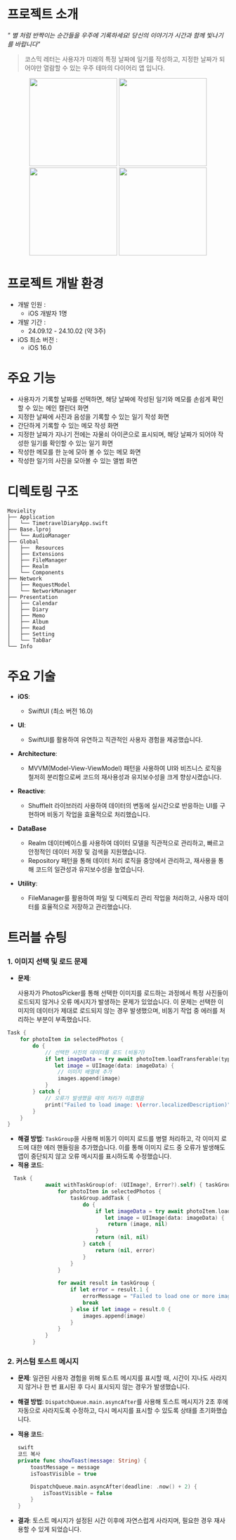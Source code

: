 # 프로젝트 소개
*" 별 처럼 반짝이는 순간들을 우주에 기록하세요! 당신의 이야기가 시간과 함께 빛나기를 바랍니다"*
> 코스믹 레터는 사용자가 미래의 특정 날짜에 일기를 작성하고, 지정한 날짜가 되어야만 열람할 수 있는 우주 테마의 다이어리 앱 입니다.

<p align="center">
  <img src="https://github.com/user-attachments/assets/75b2c866-8ea3-43af-ad6c-32a376291c5b" width="200"/>
  <img src="https://github.com/user-attachments/assets/5fa8ef76-9d73-4b9d-b4b2-3b0432445139" width="200"/>
  <img src="https://github.com/user-attachments/assets/27f20630-ce21-41fc-9075-a0b199f8625e" width="200"/>
  <img src="https://github.com/user-attachments/assets/2d6cd91b-3247-4238-89a9-6ab4d4b5cc1b" width="200"/>
</p> 


# 프로젝트 개발 환경
- 개발 인원 :
  - iOS 개발자 1명
- 개발 기간 :
  - 24.09.12 - 24.10.02 (약 3주)
- iOS 최소 버전 :
  - iOS 16.0

# 주요 기능

-   사용자가 기록할 날짜를 선택하면, 해당 날짜에 작성된 일기와 메모를 손쉽게 확인할 수 있는 메인 캘린더 화면
-   지정한 날짜에 사진과 음성을 기록할 수 있는 일기 작성 화면
-   간단하게 기록할 수 있는 메모 작성 화면
-   지정한 날짜가 지나기 전에는 자물쇠 아이콘으로 표시되며, 해당 날짜가 되어야 작성한 일기를 확인할 수 있는 일기 화면
-   작성한 메모를 한 눈에 모아 볼 수 있는 메모 화면
-   작성한 일기의 사진을 모아볼 수 있는 앨범 화면

# 디렉토링 구조
```
Movielity
├── Application
│   └── TimetravelDiaryApp.swift
├── Base.lproj
│   └── AudioManager
├── Global
│   ├──  Resources
│   ├── Extensions
│   ├── FileManager
│   ├── Realm
│   └── Components
├── Network
│   ├── RequestModel
│   └── NetworkManager
├── Presentation
│   ├── Calendar
│   ├── Diary
│   ├── Memo
│   ├── Album
│   ├── Read
│   ├── Setting
│   └── TabBar
└── Info
```
# 주요 기술
  - **iOS**: 
	  - SwiftUI (최소 버전 16.0)
    
-   **UI**: 
	- SwiftUI를 활용하여 유연하고 직관적인 사용자 경험을 제공했습니다.
    
-   **Architecture**: 
	- MVVM(Model-View-ViewModel) 패턴을 사용하여 UI와 비즈니스 로직을 철저히 분리함으로써 코드의 재사용성과 유지보수성을 크게 향상시켰습니다.
-   **Reactive**:
	- ShuffleIt 라이브러리 사용하여 데이터의 변동에 실시간으로 반응하는 UI를 구현하며 비동기 작업을 효율적으로 처리했습니다.

-   **DataBase**
	- Realm 데이터베이스를 사용하여 데이터 모델을 직관적으로 관리하고, 빠르고 안정적인 데이터 저장 및 검색을 지원했습니다.
	- Repository 패턴을 통해 데이터 처리 로직을 중앙에서 관리하고, 재사용을 통해 코드의 일관성과 유지보수성을 높였습니다.
    
-   **Utility**: 
	- FileManager를 활용하여 파일 및 디렉토리 관리 작업을 처리하고, 사용자 데이터를 효율적으로 저장하고 관리했습니다.


# 트러블 슈팅

### **1. 이미지 선택 및 로드 문제**

-   **문제**:
    
    사용자가 PhotosPicker를 통해 선택한 이미지를 로드하는 과정에서 특정 사진들이 로드되지 않거나 오류 메시지가 발생하는 문제가 있었습니다. 이 문제는 선택한 이미지의 데이터가 제대로 로드되지 않는 경우 발생했으며, 비동기 작업 중 에러를 처리하는 부분이 부족했습니다.
```swift
Task {
    for photoItem in selectedPhotos {
        do {
            // 선택한 사진의 데이터를 로드 (비동기)
            if let imageData = try await photoItem.loadTransferable(type: Data.self),
               let image = UIImage(data: imageData) {
                // 이미지 배열에 추가
                images.append(image)
            }
        } catch {
            // 오류가 발생했을 때의 처리가 미흡했음
            print("Failed to load image: \(error.localizedDescription)")
        }
    }
}
``` 
-   **해결 방법**: `TaskGroup`을 사용해 비동기 이미지 로드를 병렬 처리하고, 각 이미지 로드에 대한 에러 핸들링을 추가했습니다. 이를 통해 이미지 로드 중 오류가 발생해도 앱이 중단되지 않고 오류 메시지를 표시하도록 수정했습니다.
-   **적용 코드**:

```swift
  Task {
            await withTaskGroup(of: (UIImage?, Error?).self) { taskGroup in
                for photoItem in selectedPhotos {
                    taskGroup.addTask {
                        do {
                            if let imageData = try await photoItem.loadTransferable(type: Data.self),
                               let image = UIImage(data: imageData) {
                                return (image, nil)
                            }
                            return (nil, nil)
                        } catch {
                            return (nil, error)
                        }
                    }
                }
                
                for await result in taskGroup {
                    if let error = result.1 {
                        errorMessage = "Failed to load one or more images."
                        break
                    } else if let image = result.0 {
                        images.append(image)
                    }
                }
            }
        }

```

### 2. 커스텀 토스트 메시지

-   **문제**: 일관된 사용자 경험을 위해 토스트 메시지를 표시할 때, 시간이 지나도 사라지지 않거나 한 번 표시된 후 다시 표시되지 않는 경우가 발생했습니다.
    
-   **해결 방법**: `DispatchQueue.main.asyncAfter`를 사용해 토스트 메시지가 2초 후에 자동으로 사라지도록 수정하고, 다시 메시지를 표시할 수 있도록 상태를 초기화했습니다.
    
-   **적용 코드**:
    
    ```swift
    swift
    코드 복사
    private func showToast(message: String) {
        toastMessage = message
        isToastVisible = true
    
        DispatchQueue.main.asyncAfter(deadline: .now() + 2) {
            isToastVisible = false
        }
    }
    
    
    ```
-   **결과**: 토스트 메시지가 설정된 시간 이후에 자연스럽게 사라지며, 필요한 경우 재사용할 수 있게 되었습니다.
